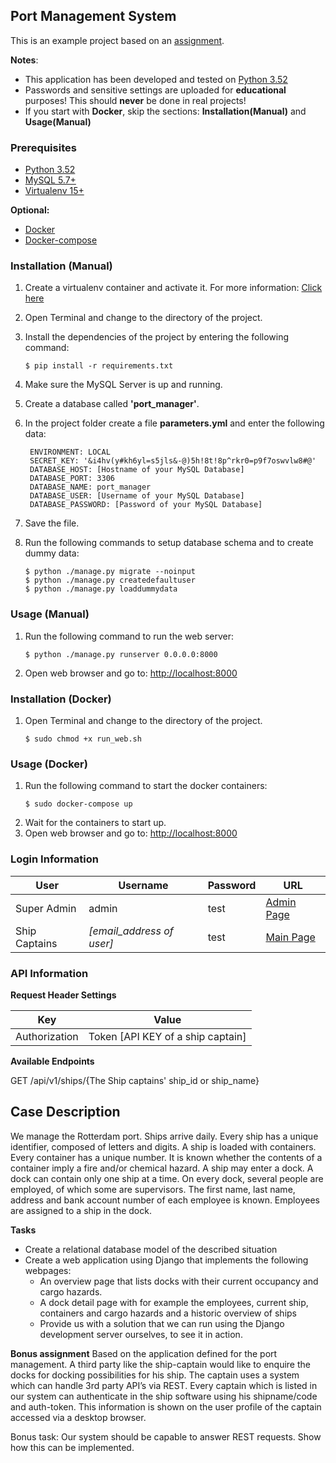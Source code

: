 ## Port Management System
This is an example project based on an [assignment](#case-description).

**Notes**: 
* This application has been developed and tested on [Python 3.52](https://www.python.org/downloads/)
* Passwords and sensitive settings are uploaded for **educational** purposes! This should **never** be done in real projects!
* If you start with **Docker**, skip the sections: **Installation(Manual)** and **Usage(Manual)**

### Prerequisites
* [Python 3.52](https://www.python.org/downloads/)
* [MySQL 5.7+](https://dev.mysql.com/downloads/mysql/)
* [Virtualenv 15+](https://virtualenv.pypa.io/en/stable/installation/)

**Optional:**
* [Docker](https://docs.docker.com/engine/installation/)
* [Docker-compose](https://docs.docker.com/compose/install/)

### Installation (Manual)
1. Create a virtualenv container and activate it. For more information: [Click here](https://virtualenv.pypa.io/en/stable/userguide/#usage)
2. Open Terminal and change to the directory of the project.
3. Install the dependencies of the project by entering the following command:
    
    ```
    $ pip install -r requirements.txt
    ```

4. Make sure the MySQL Server is up and running.
5. Create a database called **'port_manager'**.
6. In the project folder create a file **parameters.yml** and enter the following data:
   
   ```
    ENVIRONMENT: LOCAL
    SECRET_KEY: '&i4hv(y#kh6yl=s5jls&-@)5h!8t!8p^rkr0=p9f7oswvlw8#@'
    DATABASE_HOST: [Hostname of your MySQL Database]
    DATABASE_PORT: 3306
    DATABASE_NAME: port_manager
    DATABASE_USER: [Username of your MySQL Database]
    DATABASE_PASSWORD: [Password of your MySQL Database]
   ```
7. Save the file. 
8. Run the following commands to setup database schema and to create dummy data:
     
    ```
    $ python ./manage.py migrate --noinput
    $ python ./manage.py createdefaultuser
    $ python ./manage.py loaddummydata
    ```

### Usage (Manual)
1. Run the following command to run the web server:
   
    ```
    $ python ./manage.py runserver 0.0.0.0:8000
    ```
2. Open web browser and go to: [http://localhost:8000](http://localhost:8000/)


### Installation (Docker)
1. Open Terminal and change to the directory of the project.
    ```
    $ sudo chmod +x run_web.sh
    ```

### Usage (Docker)
1. Run the following command to start the docker containers:
    ```
    $ sudo docker-compose up
    ```
2. Wait for the containers to start up.
3. Open web browser and go to: [http://localhost:8000](http://localhost:8000/)



### Login Information
User          | Username                  | Password     | URL
------------- | ------------------------- | -------------| ---------------  
Super Admin   | admin                     | test         | [Admin Page](http://localhost:8000/admin)
Ship Captains | _[email_address of user]_ | test         | [Main Page](http://localhost:8000/)


### API Information

**Request Header Settings**

Key            | Value                             |
-------------- | --------------------------------- | 
Authorization  | Token [API KEY of a ship captain] | 



**Available Endpoints**


GET /api/v1/ships/{The Ship captains' ship_id or ship_name}

## Case Description
We manage the Rotterdam port. Ships arrive daily. Every ship has a unique identifier, composed of letters and digits. A ship is loaded with containers. Every container has a unique number. It is known whether the contents of a container imply a fire and/or chemical hazard. A ship may enter a dock. A dock can contain only one ship at a time. On every dock, several people are employed, of which some are supervisors. The first name, last name, address and bank account number of each employee is known. Employees are assigned to a ship in the dock.

**Tasks**
* Create a relational database model of the described situation
* Create a web application using Django that implements the following webpages:
    * An overview page that lists docks with their current occupancy and cargo hazards.
    * A dock detail page with for example the employees, current ship, containers and cargo hazards and a historic overview of ships
    * Provide us with a solution that we can run using the Django development server ourselves, to see it in action.

**Bonus assignment**
Based on the application defined for the port management. A third party like the ship-captain would like to enquire the docks for docking possibilities for his ship. The captain uses a system which can handle 3rd party API’s via REST.
Every captain which is listed in our system can authenticate in the ship software using his shipname/code and auth-token. This information is shown on the user profile of the captain accessed via a desktop browser.

Bonus task: Our system should be capable to answer REST requests. Show how this can be implemented.


